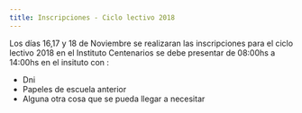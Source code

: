 ```yaml
---
title: Inscripciones - Ciclo lectivo 2018
---
```

Los días 16,17 y 18 de Noviembre se realizaran las inscripciones para el ciclo lectivo 2018 en el Instituto Centenarios se debe presentar de 08:00hs a 14:00hs en el insituto con :

* Dni
* Papeles de escuela anterior
* Alguna otra cosa que se pueda llegar a necesitar
